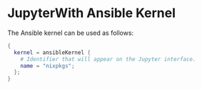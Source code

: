 # JupyterWith Ansible Kernel

The Ansible kernel can be used as follows:

```nix
{
  kernel = ansibleKernel {
    # Identifier that will appear on the Jupyter interface.
    name = "nixpkgs";
  };
}
```
